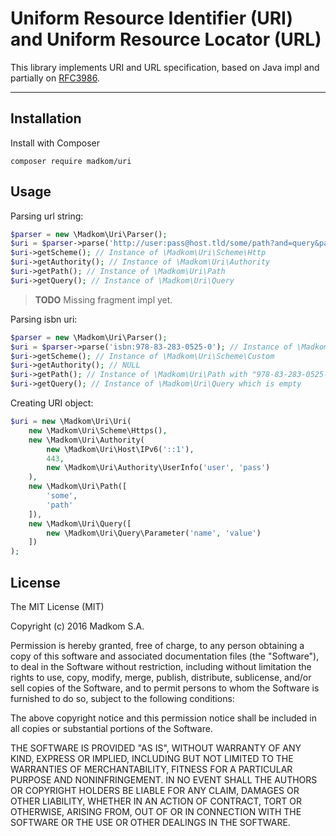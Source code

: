 Uniform Resource Identifier (URI) and Uniform Resource Locator (URL)
====================================================================

This library implements URI and URL specification, based on Java impl and partially on 
[RFC3986](https://tools.ietf.org/html/rfc3986). 

---

## Installation

Install with Composer

```
composer require madkom/uri
```

## Usage

Parsing url string:

```php
$parser = new \Madkom\Uri\Parser();
$uri = $parser->parse('http://user:pass@host.tld/some/path?and=query&param=2#fragment'); // Instance of \Madkom\Uri\Uri
$uri->getScheme(); // Instance of \Madkom\Uri\Scheme\Http
$uri->getAuthority(); // Instance of \Madkom\Uri\Authority
$uri->getPath(); // Instance of \Madkom\Uri\Path
$uri->getQuery(); // Instance of \Madkom\Uri\Query
```

> **TODO** Missing fragment impl yet.

Parsing isbn uri:

```php
$parser = new \Madkom\Uri\Parser();
$uri = $parser->parse('isbn:978-83-283-0525-0'); // Instance of \Madkom\Uri\Uri
$uri->getScheme(); // Instance of \Madkom\Uri\Scheme\Custom
$uri->getAuthority(); // NULL
$uri->getPath(); // Instance of \Madkom\Uri\Path with "978-83-283-0525-0"
$uri->getQuery(); // Instance of \Madkom\Uri\Query which is empty
```

Creating URI object:

```php
$uri = new \Madkom\Uri\Uri(
    new \Madkom\Uri\Scheme\Https(),
    new \Madkom\Uri\Authority(
        new \Madkom\Uri\Host\IPv6('::1'),
        443,
        new \Madkom\Uri\Authority\UserInfo('user', 'pass')
    ),
    new \Madkom\Uri\Path([
        'some',
        'path'
    ]),
    new \Madkom\Uri\Query([
        new \Madkom\Uri\Query\Parameter('name', 'value')
    ])
);
```

## License

The MIT License (MIT)

Copyright (c) 2016 Madkom S.A.

Permission is hereby granted, free of charge, to any person obtaining a copy
of this software and associated documentation files (the "Software"), to deal
in the Software without restriction, including without limitation the rights
to use, copy, modify, merge, publish, distribute, sublicense, and/or sell
copies of the Software, and to permit persons to whom the Software is
furnished to do so, subject to the following conditions:

The above copyright notice and this permission notice shall be included in
all copies or substantial portions of the Software.

THE SOFTWARE IS PROVIDED "AS IS", WITHOUT WARRANTY OF ANY KIND, EXPRESS OR
IMPLIED, INCLUDING BUT NOT LIMITED TO THE WARRANTIES OF MERCHANTABILITY,
FITNESS FOR A PARTICULAR PURPOSE AND NONINFRINGEMENT. IN NO EVENT SHALL THE
AUTHORS OR COPYRIGHT HOLDERS BE LIABLE FOR ANY CLAIM, DAMAGES OR OTHER
LIABILITY, WHETHER IN AN ACTION OF CONTRACT, TORT OR OTHERWISE, ARISING FROM,
OUT OF OR IN CONNECTION WITH THE SOFTWARE OR THE USE OR OTHER DEALINGS IN
THE SOFTWARE.